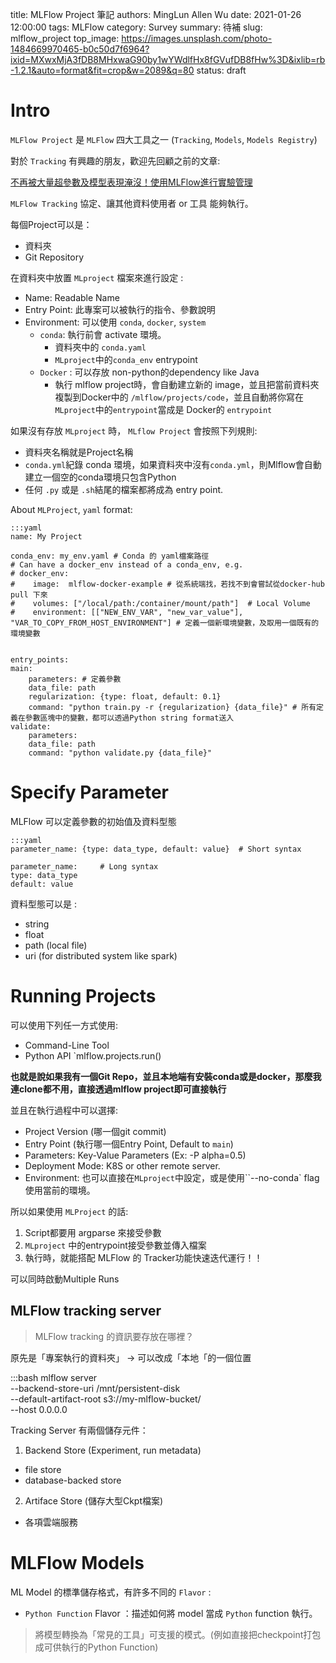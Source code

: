 title: MLFlow Project 筆記
authors: MingLun Allen Wu
date: 2021-01-26 12:00:00
tags: MLFlow
category: Survey
summary: 待補
slug: mlflow_project
top_image: https://images.unsplash.com/photo-1484669970465-b0c50d7f6964?ixid=MXwxMjA3fDB8MHxwaG90by1wYWdlfHx8fGVufDB8fHw%3D&ixlib=rb-1.2.1&auto=format&fit=crop&w=2089&q=80
status: draft

# Intro 

`MLFlow Project` 是 `MLFlow` 四大工具之一 (`Tracking`, `Models`, `Models Registry`)

對於 `Tracking` 有興趣的朋友，歡迎先回顧之前的文章: 

<a href="https://minglunwu.github.io/notes/2020/20200527.html">不再被大量超參數及模型表現淹沒！使用MLFlow進行實驗管理</a>

`MLFlow Tracking` 協定、讓其他資料使用者 or 工具 能夠執行。

每個Project可以是：

+ 資料夾
+ Git Repository

在資料夾中放置 `MLproject` 檔案來進行設定 : 

+ Name: Readable Name
+ Entry Point: 此專案可以被執行的指令、參數說明
+ Environment: 可以使用 `conda`, `docker`, `system`
  + `conda`: 執行前會 activate 環境。
    + 資料夾中的 `conda.yaml`   
    + `MLproject`中的`conda_env` entrypoint
  + `Docker` : 可以存放 non-python的dependency like Java
    + 執行 mlflow project時，會自動建立新的 image，並且把當前資料夾複製到Docker中的 `/mlflow/projects/code`，並且自動將你寫在`MLproject`中的`entrypoint`當成是 Docker的 `entrypoint`

如果沒有存放 `MLproject` 時， `MLflow Project` 會按照下列規則: 

+ 資料夾名稱就是Project名稱
+ `conda.yml`紀錄 conda 環境，如果資料夾中沒有`conda.yml`，則Mlflow會自動建立一個空的conda環境只包含Python
+ 任何 `.py` 或是 `.sh`結尾的檔案都將成為 entry point.


About `MLProject`, `yaml` format: 

    :::yaml
    name: My Project

    conda_env: my_env.yaml # Conda 的 yaml檔案路徑
    # Can have a docker_env instead of a conda_env, e.g.
    # docker_env:
    #    image:  mlflow-docker-example # 從系統端找，若找不到會嘗試從docker-hub pull 下來
    #    volumes: ["/local/path:/container/mount/path"]  # Local Volume
    #    environment: [["NEW_ENV_VAR", "new_var_value"], "VAR_TO_COPY_FROM_HOST_ENVIRONMENT"] # 定義一個新環境變數，及取用一個既有的環境變數
  

    entry_points:
    main:
        parameters: # 定義參數
        data_file: path
        regularization: {type: float, default: 0.1}
        command: "python train.py -r {regularization} {data_file}" # 所有定義在參數區塊中的變數，都可以透過Python string format送入
    validate:
        parameters:
        data_file: path
        command: "python validate.py {data_file}"

# Specify Parameter 
MLFlow 可以定義參數的初始值及資料型態

    :::yaml
    parameter_name: {type: data_type, default: value}  # Short syntax

    parameter_name:     # Long syntax
    type: data_type
    default: value

資料型態可以是 : 
    
+ string
+ float
+ path (local file)
+ uri (for distributed system like spark)

# Running Projects

可以使用下列任一方式使用: 

+ Command-Line Tool
+ Python API `mlflow.projects.run()

**也就是說如果我有一個Git Repo，並且本地端有安裝conda或是docker，那麼我連clone都不用，直接透過mlflow project即可直接執行**

並且在執行過程中可以選擇: 

+ Project Version (哪一個git commit)
+ Entry Point (執行哪一個Entry Point, Default to `main`)
+ Parameters: Key-Value Parameters (Ex: -P alpha=0.5)
+ Deployment Mode: K8S or other remote server.
+ Environment: 也可以直接在`MLproject`中設定，或是使用``--no-conda` flag 使用當前的環境。

所以如果使用 `MLProject` 的話:

1. Script都要用 argparse 來接受參數
2. `MLproject` 中的entrypoint接受參數並傳入檔案
3. 執行時，就能搭配 MLFlow 的 Tracker功能快速迭代運行！！

可以同時啟動Multiple Runs

## MLFlow tracking server

> MLFlow tracking 的資訊要存放在哪裡？

原先是「專案執行的資料夾」 -> 可以改成「本地「的一個位置

  :::bash
  mlflow server \
    --backend-store-uri /mnt/persistent-disk \
    --default-artifact-root s3://my-mlflow-bucket/ \
    --host 0.0.0.0

Tracking Server 有兩個儲存元件：

1. Backend Store (Experiment, run metadata)
  + file store
  + database-backed store
2. Artiface Store (儲存大型Ckpt檔案)
  + 各項雲端服務

# MLFlow Models

ML Model 的標準儲存格式，有許多不同的 `Flavor` :

+ `Python Function` Flavor ：描述如何將 model 當成 `Python` function 執行。

> 將模型轉換為「常見的工具」可支援的模式。(例如直接把checkpoint打包成可供執行的Python Function)